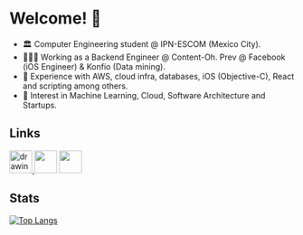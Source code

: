 # Welcome! 👋

- 🏛 Computer Engineering student @ IPN-ESCOM (Mexico City).
- 👨🏽‍💻 Working as a Backend Engineer @ Content-Oh. Prev @ Facebook (iOS Engineer) & Konfio (Data mining).
- 🧠 Experience with AWS, cloud infra, databases, iOS (Objective-C), React and scripting among others.
- 🤔 Interest in Machine Learning, Cloud, Software Architecture and Startups. 

## Links
[<img src="https://user-images.githubusercontent.com/55115748/204431380-dcbb1371-1f79-42b4-ad9a-60d3beb7b60c.png" alt="drawing" width="40px"/>
](https://www.linkedin.com/in/hecarrilloe/)
[<img src="https://user-images.githubusercontent.com/55115748/204432672-9bdfe107-43bd-4028-93ed-2da0290256ea.png" width="40px"/>](https://hecarrillo.github.io/Portfolio/)
[<img src="https://user-images.githubusercontent.com/55115748/204432614-07fc7316-414a-4515-ae2b-be5d7acada43.png" width="40px"/>](https://drive.google.com/drive/u/0/folders/1Txbp2UUpUGpFO-wO4C15e0tS2B-9OQ1i)

## Stats
[![Top Langs](https://github-readme-stats.vercel.app/api/top-langs/?username=hecarrillo&layout=compact&langs_count=8)](https://github.com/anuraghazra/github-readme-stats)

